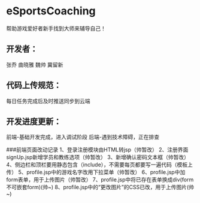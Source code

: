 # eSportsCoaching

帮助游戏爱好者新手找到大师来辅导自己！

## 开发者：
张乔
曲晓雅
魏帅
冀留新

## 代码上传规范：
每日任务完成后及时推送同步到云端

## 开发进度更新：
前端-基础开发完成，进入调试阶段
后端-遇到技术障碍，正在排查

###前端页面改动记录
1、登录注册模块由HTML转jsp（帅暂改）
2、注册界面signUp.jsp新增学员和教练选项（帅暂改）
3、新增确认密码文本框（帅暂改）
4、侧边栏和顶栏要用静态包含（include），不需要每页都要写一遍代码（模板上传）
5、profile.jsp中的游戏名字改用下拉菜单（帅暂改）
6、profile.jsp中加form表单，用于上传图片（帅暂改）
7、profile.jsp中将已存在表单换成div(form不可嵌套form)(帅~)
8、profile.jsp中的“更改图片”的CSS已改，用于上传图片(帅~)

